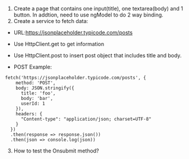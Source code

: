 1.	Create a page that contains one input(title), one textarea(body) and 1 button. In addtion,  need to use ngModel to do 2 way binding.
2.	Create a service to fetch data:
- URL:https://jsonplaceholder.typicode.com/posts
- Use HttpClient.get to get information
- Use HttpClient.post to insert post object that includes title and body.

- POST Example:
```
fetch('https://jsonplaceholder.typicode.com/posts', {
    method: 'POST',
    body: JSON.stringify({
      title: 'foo',
      body: 'bar',
      userId: 1
    }),
    headers: {
      "Content-type": "application/json; charset=UTF-8"
    }
  })
  .then(response => response.json())
  .then(json => console.log(json))
```

3.	How to test the Onsubmit method?
